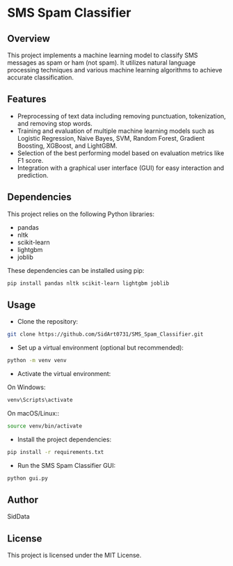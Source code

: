 # SMS Spam Classifier

## Overview
This project implements a machine learning model to classify SMS messages as spam or ham (not spam). It utilizes natural language processing techniques and various machine learning algorithms to achieve accurate classification.

## Features
- Preprocessing of text data including removing punctuation, tokenization, and removing stop words.
- Training and evaluation of multiple machine learning models such as Logistic Regression, Naive Bayes, SVM, Random Forest, Gradient Boosting, XGBoost, and LightGBM.
- Selection of the best performing model based on evaluation metrics like F1 score.
- Integration with a graphical user interface (GUI) for easy interaction and prediction.

## Dependencies
This project relies on the following Python libraries:

- pandas
- nltk
- scikit-learn
- lightgbm
- joblib

These dependencies can be installed using pip:
```bash
pip install pandas nltk scikit-learn lightgbm joblib
```

## Usage
- Clone the repository:
```bash
git clone https://github.com/SidArt0731/SMS_Spam_Classifier.git
```
- Set up a virtual environment (optional but recommended):
```bash
python -m venv venv
```

- Activate the virtual environment:

On Windows:
```bash
venv\Scripts\activate
```
On macOS/Linux::
```bash
source venv/bin/activate
```

- Install the project dependencies:
```bash
pip install -r requirements.txt
```

- Run the SMS Spam Classifier GUI:
```bash
python gui.py
```

## Author
SidData

## License
This project is licensed under the MIT License.
